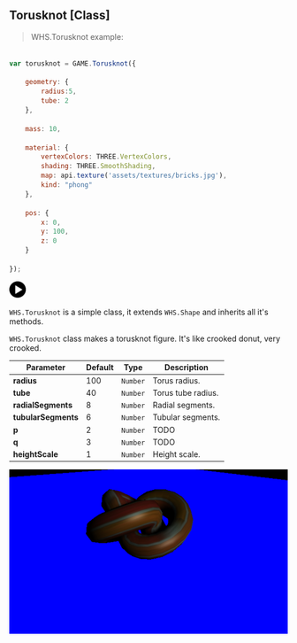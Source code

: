 <h2 class="ws" id="torusknot">Torusknot [Class]</h2>

> WHS.Torusknot example:

```javascript

var torusknot = GAME.Torusknot({

    geometry: {
        radius:5,
        tube: 2
    },

    mass: 10,

    material: {
        vertexColors: THREE.VertexColors,
        shading: THREE.SmoothShading,
        map: api.texture('assets/textures/bricks.jpg'),
        kind: "phong"
    },

    pos: {
        x: 0,
        y: 100,
        z: 0
    }

});

```

<div id="torusknot_ex" class="example output">
    <div class="splash" onclick="Torusknot_example.start()">
        <img src="images/play.png" width="30" height="30">
    </div>
    <div class="actions">
        <i class="fa fa-pause"></i>
        <i class="fa fa-repeat" onclick="reset_mesh(torusknot);  torusknot.position.set(0, 100, 0);"></i>
    </div>
</div>

`WHS.Torusknot` is a simple class, it extends `WHS.Shape` and inherits all it's methods.

`WHS.Torusknot` class makes a torusknot figure. It's like crooked donut, very crooked.

Parameter          |       Default        | Type      | Description |
------------------ | -------------------- | --------- | ----------- |
**radius**         | 100                  | `Number`  | Torus radius.
**tube**           | 40                   | `Number`  | Torus tube radius.
**radialSegments** | 8                    | `Number`  | Radial segments.
**tubularSegments**| 6                    | `Number`  | Tubular segments.
**p**              | 2                    | `Number`  | TODO
**q**              | 3                    | `Number`  | TODO
**heightScale**    | 1                    | `Number`  | Height scale.

<script src="https://gist.github.com/sasha240100/186976e65a13e62ec333.js"></script>

<img src="images/shapes/torusknot.png">